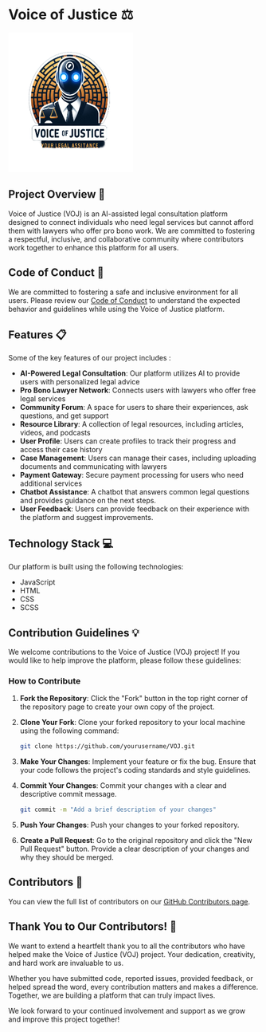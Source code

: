 <h1 >Voice of Justice ⚖️</h1>

<p align="left">
  <img src="image.png" alt="Sample Image" width="250" height="280">
</p>

## Project Overview 🌟
Voice of Justice (VOJ) is an AI-assisted legal consultation platform designed to connect individuals who need legal services but cannot afford them with lawyers who offer pro bono work. We are committed to fostering a respectful, inclusive, and collaborative community where contributors work together to enhance this platform for all users.

## Code of Conduct 📜
We are committed to fostering a safe and inclusive environment for all users. Please review our [Code of Conduct](Code_Of_Conduct.md) to understand the expected behavior and guidelines while using the Voice of Justice platform.

## Features 📋
Some of the key features of our project includes : 
- **AI-Powered Legal Consultation**: Our platform utilizes AI to provide users with personalized legal advice
- **Pro Bono Lawyer Network**: Connects users with lawyers who offer free legal services
- **Community Forum**: A space for users to share their experiences, ask questions, and get support
- **Resource Library**: A collection of legal resources, including articles, videos, and podcasts
- **User Profile**: Users can create profiles to track their progress and access their case history
- **Case Management**: Users can manage their cases, including uploading documents and communicating with lawyers
- **Payment Gateway**: Secure payment processing for users who need additional services
- **Chatbot Assistance**: A chatbot that answers common legal questions and provides guidance on the next steps.
-  **User Feedback**: Users can provide feedback on their experience with the platform and suggest improvements.

## Technology Stack 💻
Our platform is built using the following technologies:
- JavaScript
- HTML
- CSS
- SCSS

## Contribution Guidelines 💡

We welcome contributions to the Voice of Justice (VOJ) project! If you would like to help improve the platform, please follow these guidelines:

### How to Contribute

1. **Fork the Repository**: Click the "Fork" button in the top right corner of the repository page to create your own copy of the project.

2. **Clone Your Fork**: Clone your forked repository to your local machine using the following command:
   ```bash
   git clone https://github.com/yourusername/VOJ.git
3. **Make Your Changes**: Implement your feature or fix the bug. Ensure that your code follows the project's coding standards and style guidelines.
4. **Commit Your Changes**: Commit your changes with a clear and descriptive commit message.
    ```bash
    git commit -m "Add a brief description of your changes"
5. **Push Your Changes**: Push your changes to your forked repository.
6. **Create a Pull Request**: Go to the original repository and click the "New Pull Request" button. Provide a clear description of your changes and why they should be merged.

## Contributors 🤝
You can view the full list of contributors on our [GitHub Contributors page](https://github.com/Data-Sculptor-X/VOJ-ReactJS/graphs/contributors).

## Thank You to Our Contributors! 🙏

We want to extend a heartfelt thank you to all the contributors who have helped make the Voice of Justice (VOJ) project. Your dedication, creativity, and hard work are invaluable to us.

Whether you have submitted code, reported issues, provided feedback, or helped spread the word, every contribution matters and makes a difference. Together, we are building a platform that can truly impact lives.

We look forward to your continued involvement and support as we grow and improve this project together!